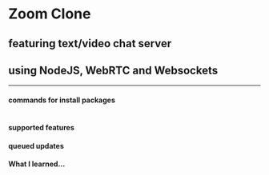 # Zoom Clone 
## featuring text/video chat server 
## using NodeJS, WebRTC and Websockets

---
#### commands for install packages
```
```

#### supported features

#### queued updates

#### What I learned...


